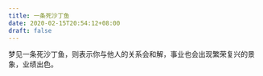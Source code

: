 ```yaml
---
title: 一条死沙丁鱼
date: 2020-02-15T20:54:12+08:00
draft: false
---
```


梦见一条死沙丁鱼，则表示你与他人的关系会和解，事业也会出现繁荣复兴的景象，业绩出色。